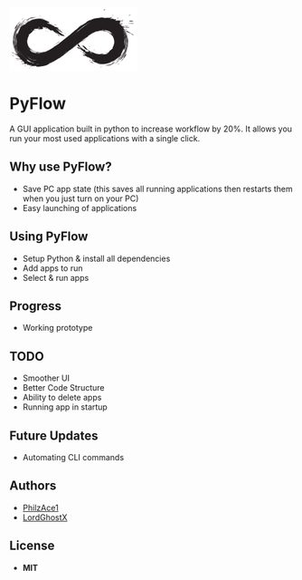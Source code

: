![flow](img/flow.png)
# PyFlow

A GUI application built in python to increase workflow by 20%. It allows you run your most used applications with a single click.

## Why use PyFlow?
* Save PC app state (this saves all running applications then restarts them when you just turn on your PC)
* Easy launching of applications

## Using PyFlow
* Setup Python & install all dependencies
* Add apps to run
* Select & run apps

## Progress
* Working prototype

## TODO
* Smoother UI
* Better Code Structure
* Ability to delete apps
* Running app in startup

## Future Updates
* Automating CLI commands

## Authors
* [PhilzAce1](https://github.com/PhilzAce1)
* [LordGhostX](https://github.com/LordGhostX)

## License
* **MIT**
